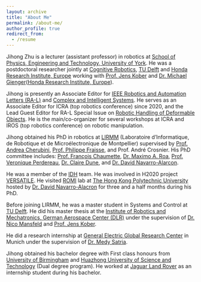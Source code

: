 ```yaml
---
layout: archive
title: "About Me"
permalink: /about-me/
author_profile: true
redirect_from:
  - /resume
---
```

Jihong Zhu is a lecturer (assistant professor) in robotics at [School of Physics, Engineering and Technology, University of York](https://www.york.ac.uk/physics-engineering-technology/). He was a postdoctoral researcher jointly at [Cognitive Robotics](https://www.tudelft.nl/en/3me/about/departments/cognitive-robotics-cor/), [TU Delft](https://www.tudelft.nl/en) and [Honda Research Institute, Europe](https://www.honda-ri.de/) working with [Prof. Jens Kober](http://www.jenskober.de/) and [Dr. Michael Gienger](https://scholar.google.de/citations?user=oU2jyxMAAAAJ&hl=en)([Honda Research Institute, Europe](https://www.honda-ri.de/)).

Jihong is presently an Associate Editor for [IEEE Robotics and Automation Letters (RA-L)](https://www.ieee-ras.org/publications/ra-l) and [Complex and Intelligent Systems](https://www.springer.com/journal/40747). He serves as an Associate Editor for ICRA (top robotics conference) since 2020, and the Lead Guest Editor for RA-L Special Issue on [Robotic Handling of Deformable Objects](https://www.ieee-ras.org/publications/ra-l/special-issues/cfp-robotic-handling-of-deformable-objects). He is the main/co-organizer for several workshops at ICRA and IROS (top robotics conference) on robotic manipulation.

Jihong obtained his PhD in robotics at [LIRMM](http://www.lirmm.fr/) (Laboratoire d’Informatique, de Robotique et de Microélectronique de Montpellier) supervised by [Prof. Andrea Cherubini](http://www.lirmm.fr/lirmm_eng/users/utilisateurs-lirmm/andrea-cherubini), [Prof. Philippe Fraisse](http://janela2.lirmm.fr/~fraisse/home), and Prof. André Crosnier. His PhD committee includes: [Prof. François Chaumette](https://team.inria.fr/rainbow/team/francois-chaumette/), [Dr. Maximo A. Roa](https://rmc.dlr.de/rm/de/staff/maximo.roa/), [Prof. Veronique Perdereau](http://www.isir.upmc.fr/index.php?op=view_profil&lang=en&id=185), [Dr. Claire Dune](http://cosmer.univ-tln.fr/en/claire-dune-2/), and [Dr. David Navarro-Alarcon](https://www.polyu.edu.hk/me/david/).

He was a member of the [IDH](http://www.lirmm.fr/lirmm_eng/research/equipes/idh) team. He was involved in H2020 project [VERSATILE](https://versatile-project.eu/). He visited [ROMI](https://www.romi-lab.org/) lab at [The Hong Kong Polytechnic University](https://www.polyu.edu.hk/web/en/home/index.html) hosted by [Dr. David Navarro-Alacron](https://www.polyu.edu.hk/me/david/) for three and a half months during his PhD.

Before joining LIRMM, he was a master student in Systems and Control at [TU Delft](https://www.tudelft.nl/en/). He did his master thesis at the [Institute of Robotics and Mechatronics, German Aerospace Center (DLR)](https://www.dlr.de/rm/en/) under the supervision of [Dr. Nico Mansfeld](https://rmc.dlr.de/rm/de/staff/nico.mansfeld/) and [Prof. Jens Kober](http://www.jenskober.de/).

He did a research internship at [General Electric Global Research Center](https://www.ge.com/research/) in Munich under the supervision of [Dr. Medy Satria](https://www.linkedin.com/in/medy-satria-3090ba4/?originalSubdomain=de).

Jihong obtained his bachelor degree with First class honours from [University of Birmingham](https://www.birmingham.ac.uk/) and [Huazhong University of Science and Technology](http://english.hust.edu.cn/) (Dual degree program). He worked at [Jaguar Land Rover](https://www.jaguarlandrover.com/) as an internship student during his bachelor.
